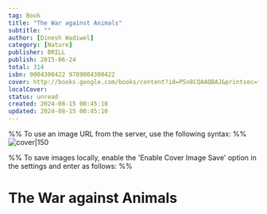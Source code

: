 ```yaml
---
tag: Book
title: "The War against Animals"
subtitle: ""
author: [Dinesh Wadiwel]
category: [Nature]
publisher: BRILL
publish: 2015-06-24
total: 314
isbn: 9004300422 9789004300422
cover: http://books.google.com/books/content?id=P5n8CQAAQBAJ&printsec=frontcover&img=1&zoom=1&edge=curl&source=gbs_api
localCover: 
status: unread
created: 2024-08-15 00:45:10
updated: 2024-08-15 00:45:10
---
```


%% To use an image URL from the server, use the following syntax: %%
![cover|150](http://books.google.com/books/content?id=P5n8CQAAQBAJ&printsec=frontcover&img=1&zoom=1&edge=curl&source=gbs_api)

%% To save images locally, enable the 'Enable Cover Image Save' option in the settings and enter as follows: %%


# The War against Animals